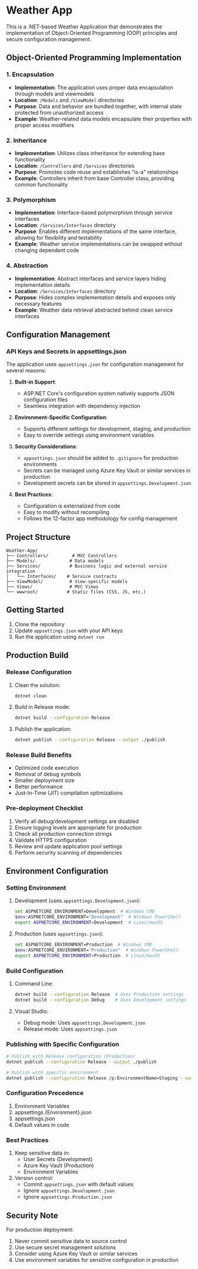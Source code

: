 # Weather App

This is a .NET-based Weather Application that demonstrates the implementation of Object-Oriented Programming (OOP) principles and secure configuration management.

## Object-Oriented Programming Implementation

### 1. Encapsulation

- **Implementation**: The application uses proper data encapsulation through models and viewmodels
- **Location**: `/Models` and `/ViewModel` directories
- **Purpose**: Data and behavior are bundled together, with internal state protected from unauthorized access
- **Example**: Weather-related data models encapsulate their properties with proper access modifiers

### 2. Inheritance

- **Implementation**: Utilizes class inheritance for extending base functionality
- **Location**: `/Controllers` and `/Services` directories
- **Purpose**: Promotes code reuse and establishes "is-a" relationships
- **Example**: Controllers inherit from base Controller class, providing common functionality

### 3. Polymorphism

- **Implementation**: Interface-based polymorphism through service interfaces
- **Location**: `/Services/Interfaces` directory
- **Purpose**: Enables different implementations of the same interface, allowing for flexibility and testability
- **Example**: Weather service implementations can be swapped without changing dependent code

### 4. Abstraction

- **Implementation**: Abstract interfaces and service layers hiding implementation details
- **Location**: `/Services/Interfaces` directory
- **Purpose**: Hides complex implementation details and exposes only necessary features
- **Example**: Weather data retrieval abstracted behind clean service interfaces

## Configuration Management

### API Keys and Secrets in appsettings.json

The application uses `appsettings.json` for configuration management for several reasons:

1. **Built-in Support**:

   - ASP.NET Core's configuration system natively supports JSON configuration files
   - Seamless integration with dependency injection

2. **Environment-Specific Configuration**:

   - Supports different settings for development, staging, and production
   - Easy to override settings using environment variables

3. **Security Considerations**:

   - `appsettings.json` should be added to `.gitignore` for production environments
   - Secrets can be managed using Azure Key Vault or similar services in production
   - Development secrets can be stored in `appsettings.Development.json`

4. **Best Practices**:
   - Configuration is externalized from code
   - Easy to modify without recompiling
   - Follows the 12-factor app methodology for config management

## Project Structure

```
Weather-App/
├── Controllers/         # MVC Controllers
├── Models/             # Data models
├── Services/           # Business logic and external service integration
│   └── Interfaces/    # Service contracts
├── ViewModel/          # View-specific models
├── Views/              # MVC Views
└── wwwroot/           # Static files (CSS, JS, etc.)
```

## Getting Started

1. Clone the repository
2. Update `appsettings.json` with your API keys
3. Run the application using `dotnet run`

## Production Build

### Release Configuration

1. Clean the solution:

   ```bash
   dotnet clean
   ```

2. Build in Release mode:

   ```bash
   dotnet build --configuration Release
   ```

3. Publish the application:
   ```bash
   dotnet publish --configuration Release --output ./publish
   ```

### Release Build Benefits

- Optimized code execution
- Removal of debug symbols
- Smaller deployment size
- Better performance
- Just-In-Time (JIT) compilation optimizations

### Pre-deployment Checklist

1. Verify all debug/development settings are disabled
2. Ensure logging levels are appropriate for production
3. Check all production connection strings
4. Validate HTTPS configuration
5. Review and update application pool settings
6. Perform security scanning of dependencies

## Environment Configuration

### Setting Environment

1. Development (uses `appsettings.Development.json`):

   ```bash
   set ASPNETCORE_ENVIRONMENT=Development  # Windows CMD
   $env:ASPNETCORE_ENVIRONMENT="Development"  # Windows PowerShell
   export ASPNETCORE_ENVIRONMENT=Development  # Linux/macOS
   ```

2. Production (uses `appsettings.json`):
   ```bash
   set ASPNETCORE_ENVIRONMENT=Production  # Windows CMD
   $env:ASPNETCORE_ENVIRONMENT="Production"  # Windows PowerShell
   export ASPNETCORE_ENVIRONMENT=Production  # Linux/macOS
   ```

### Build Configuration

1. Command Line:

   ```bash
   dotnet build --configuration Release  # Uses Production settings
   dotnet build --configuration Debug    # Uses Development settings
   ```

2. Visual Studio:
   - Debug mode: Uses `appsettings.Development.json`
   - Release mode: Uses `appsettings.json`

### Publishing with Specific Configuration

```bash
# Publish with Release configuration (Production)
dotnet publish --configuration Release --output ./publish

# Publish with specific environment
dotnet publish --configuration Release /p:EnvironmentName=Staging --output ./publish
```

### Configuration Precedence

1. Environment Variables
2. appsettings.{Environment}.json
3. appsettings.json
4. Default values in code

### Best Practices

1. Keep sensitive data in:
   - User Secrets (Development)
   - Azure Key Vault (Production)
   - Environment Variables
2. Version control:
   - Commit `appsettings.json` with default values
   - Ignore `appsettings.Development.json`
   - Ignore `appsettings.Production.json`

## Security Note

For production deployment:

1. Never commit sensitive data to source control
2. Use secure secret management solutions
3. Consider using Azure Key Vault or similar services
4. Use environment variables for sensitive configuration in production
